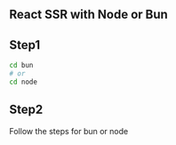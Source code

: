 ## React SSR with Node or Bun

## Step1

```bash
cd bun
# or
cd node
```

## Step2

Follow the steps for bun or node